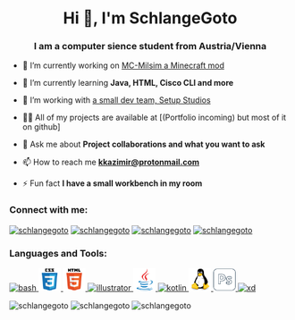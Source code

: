 <h1 align="center">Hi 👋, I'm SchlangeGoto</h1>
<h3 align="center">I am a computer sience student from Austria/Vienna</h3>

- 🔭 I’m currently working on [MC-Milsim a Minecraft mod](https://github.com/setup-studios/MC-Milsim)

- 🌱 I’m currently learning **Java, HTML, Cisco CLI and more**

- 👯 I’m working with [a small dev team, Setup Studios](https://github.com/setup-studios)

- 👨‍💻 All of my projects are available at [(Portfolio incoming) but most of it on github]

- 💬 Ask me about **Project collaborations and what you want to ask**

- 📫 How to reach me **kkazimir@protonmail.com**

- ⚡ Fun fact **I have a small workbench in my room**

<h3 align="left">Connect with me:</h3>
<p align="left">
<a href="https://instagram.com/schlangegoto" target="blank"><img align="center" src="https://raw.githubusercontent.com/rahuldkjain/github-profile-readme-generator/master/src/images/icons/Social/instagram.svg" alt="schlangegoto" height="30" width="40" /></a>
<a href="https://www.youtube.com/@SchlangeGoto" target="blank"><img align="center" src="https://raw.githubusercontent.com/rahuldkjain/github-profile-readme-generator/master/src/images/icons/Social/youtube.svg" alt="schlangegoto" height="30" width="40" /></a>
<a href="https://www.leetcode.com/schlangegoto" target="blank"><img align="center" src="https://raw.githubusercontent.com/rahuldkjain/github-profile-readme-generator/master/src/images/icons/Social/leet-code.svg" alt="schlangegoto" height="30" width="40" /></a>
<a href="discord://-/users/808417880429166682" target="blank"><img align="center" src="https://raw.githubusercontent.com/rahuldkjain/github-profile-readme-generator/master/src/images/icons/Social/discord.svg" alt="schlangegoto" height="30" width="40" /></a>
</p>

<h3 align="left">Languages and Tools:</h3>
<p align="left"> <a href="https://www.gnu.org/software/bash/" target="_blank" rel="noreferrer"> <img src="https://www.vectorlogo.zone/logos/gnu_bash/gnu_bash-icon.svg" alt="bash" width="40" height="40"/> </a> <a href="https://www.w3schools.com/css/" target="_blank" rel="noreferrer"> <img src="https://raw.githubusercontent.com/devicons/devicon/master/icons/css3/css3-original-wordmark.svg" alt="css3" width="40" height="40"/> </a> <a href="https://www.w3.org/html/" target="_blank" rel="noreferrer"> <img src="https://raw.githubusercontent.com/devicons/devicon/master/icons/html5/html5-original-wordmark.svg" alt="html5" width="40" height="40"/> </a> <a href="https://www.adobe.com/in/products/illustrator.html" target="_blank" rel="noreferrer"> <img src="https://www.vectorlogo.zone/logos/adobe_illustrator/adobe_illustrator-icon.svg" alt="illustrator" width="40" height="40"/> </a> <a href="https://www.java.com" target="_blank" rel="noreferrer"> <img src="https://raw.githubusercontent.com/devicons/devicon/master/icons/java/java-original.svg" alt="java" width="40" height="40"/> </a> <a href="https://kotlinlang.org" target="_blank" rel="noreferrer"> <img src="https://www.vectorlogo.zone/logos/kotlinlang/kotlinlang-icon.svg" alt="kotlin" width="40" height="40"/> </a> <a href="https://www.linux.org/" target="_blank" rel="noreferrer"> <img src="https://raw.githubusercontent.com/devicons/devicon/master/icons/linux/linux-original.svg" alt="linux" width="40" height="40"/> </a> <a href="https://www.photoshop.com/en" target="_blank" rel="noreferrer"> <img src="https://raw.githubusercontent.com/devicons/devicon/master/icons/photoshop/photoshop-line.svg" alt="photoshop" width="40" height="40"/> </a> <a href="https://www.adobe.com/products/xd.html" target="_blank" rel="noreferrer"> <img src="https://cdn.worldvectorlogo.com/logos/adobe-xd.svg" alt="xd" width="40" height="40"/> </a> </p>

<img align="center" src="https://github-readme-stats.vercel.app/api?username=schlangegoto&show_icons=true&theme=dark&locale=en" alt="schlangegoto" />

<img align="center" src="https://github-readme-streak-stats.herokuapp.com/?user=schlangegoto&theme=dark" alt="schlangegoto" />

<img align="center" src="https://github-readme-stats.vercel.app/api/top-langs?username=schlangegoto&show_icons=true&theme=dark&locale=en&layout=compact" alt="schlangegoto" />

